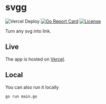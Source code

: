 # svgg

![Vercel Deploy](https://deploy-badge.vercel.app/vercel/svgg)
[![Go Report Card](https://goreportcard.com/badge/github.com/asiffer/svgg)](https://goreportcard.com/report/github.com/asiffer/svgg)
[![License](https://img.shields.io/badge/License-Apache_2.0-blue.svg)](https://opensource.org/licenses/Apache-2.0)

Turn any svg into link.

## Live

The app is hosted on [Vercel](https://svgg.link).

## Local

You can also run it locally

```shell
go run main.go
```


